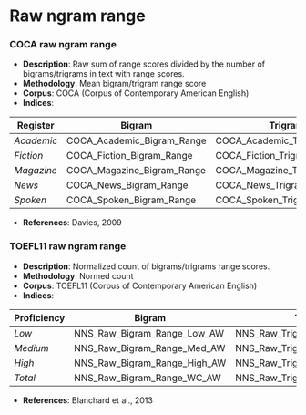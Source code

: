 # Raw ngram range

### COCA raw ngram range
- **Description**: Raw sum of range scores divided by the number of bigrams/trigrams in text with range scores.
- **Methodology**: Mean bigram/trigram range score
- **Corpus**: COCA (Corpus of Contemporary American English)
- **Indices**:

| Register   | Bigram                     | Trigram                           |
| ---------- | -------------------------- | --------------------------------- |
| *Academic* | COCA_Academic_Bigram_Range | COCA_Academic_Trigram_Range       |
| *Fiction*  | COCA_Fiction_Bigram_Range  | COCA_Fiction_Trigram_Range        |
| *Magazine* | COCA_Magazine_Bigram_Range | COCA_Magazine_Trigram_Range       |
| *News*     | COCA_News_Bigram_Range     | COCA_News_Trigram_Range           |
| *Spoken*   | COCA_Spoken_Bigram_Range   | COCA_Spoken_Trigram_Range         |

- **References**: Davies, 2009

### TOEFL11 raw ngram range
- **Description**: Normalized count of bigrams/trigrams range scores.
- **Methodology**: Normed count
- **Corpus**: TOEFL11 (Corpus of Contemporary American English)
- **Indices**:

| Proficiency | Bigram                       | Trigram                           |
| ----------- | ---------------------------- | --------------------------------- |
| *Low*       | NNS_Raw_Bigram_Range_Low_AW  | NNS_Raw_Trigram_Range_Low_AW      |
| *Medium*    | NNS_Raw_Bigram_Range_Med_AW  | NNS_Raw_Trigram_Range_Med_AW      |
| *High*      | NNS_Raw_Bigram_Range_High_AW | NNS_Raw_Trigram_Range_High_AW     |
| *Total*     | NNS_Raw_Bigram_Range_WC_AW   | NNS_Raw_Trigram_Range_WC_AW       |

- **References**: Blanchard et al., 2013